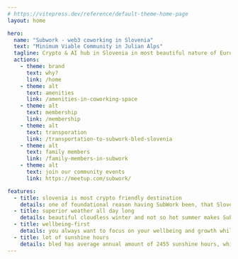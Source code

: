 ```yaml
---
# https://vitepress.dev/reference/default-theme-home-page
layout: home

hero:
  name: "Subwork - web3 coworking in Slovenia"
  text: "Minimum Viable Community in Julian Alps"
  tagline: Crypto & AI hub in Slovenia in most beautiful nature of Europe
  actions:
    - theme: brand
      text: why?
      link: /home
    - theme: alt
      text: amenities
      link: /amenities-in-coworking-space
    - theme: alt
      text: membership
      link: /membership
    - theme: alt
      text: transporation
      link: /transportation-to-subwork-bled-slovenia
    - theme: alt
      text: family members
      link: /family-members-in-subwork
    - theme: alt
      text: join our community events
      link: https://meetup.com/subwork/

features:
  - title: slovenia is most crypto friendly destination
    details: one of foundational reason having SubWork been, that Slovenia is home of Bitstamp and Elly POS.
  - title: superior weather all day long
    details: beautiful cloudless winter and not so hot summer makes Subwork perfect destination for your long-term stay focusing on your productivity.
  - title: wellbeing-first
    details: you always want to focus on your wellbeing and growth while staying sharp focused on your delivery? We are your choice!
  - title: lot of sunshine hours
    details: bled has average annual amount of 2455 sunshine hours, which guarantee your superior mood.
---
```


